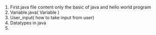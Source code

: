 1. First.java file content only the basic of java and hello world program
2. Variable.java( Variable )
3. User_input( how to take input from user)
4. Datatypes in java
5. 

